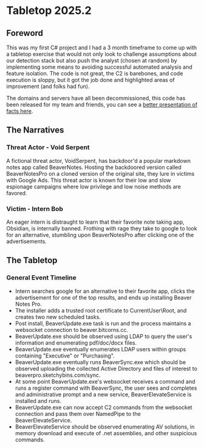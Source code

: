 # Tabletop 2025.2

## Foreword
This was my first C# project and I had a 3 month timeframe to come up with a tabletop exercise that would not only look to challenge assumptions about our detection stack but also push the analyst (chosen at random) by implementing some means to avoiding successful automated analysis and feature isolation. The code is not great, the C2 is barebones, and code execution is sloppy, but it got the job done and highlighted areas of improvement (and folks had fun). 

The domains and servers have all been decommissioned, this code has been released for my team and friends, you can see a [better presentation of facts here](https://html-preview.github.io/?url=https://github.com/keyboardcrunch/tabletop25/blob/main/web/public/playbook.html).

## The Narratives
### Threat Actor - Void Serpent
A fictional threat actor, VoidSerpent, has backdoor'd a popular markdown notes app called BeaverNotes. Hosting the backdoored version called BeaverNotesPro on a cloned version of the original site, they lure in victims with Google Ads. This threat actor is known for their low and slow espionage campaigns where low privilege and low noise methods are favored.

### Victim - Intern Bob
An eager intern is distraught to learn that their favorite note taking app, Obsidian, is internally banned. Frothing with rage
they take to google to look for an alternative, stumbling upon BeaverNotesPro after clicking one of the advertisements.

## The Tabletop
### General Event Timeline
- Intern searches google for an alternative to their favorite app, clicks the advertisement for one of the top results, and ends up installing Beaver Notes Pro.
- The installer adds a trusted root certificate to CurrentUser\Root, and creates two new scheduled tasks.
- Post install, BeaverUpdate.exe task is run and the process maintains a websocket connection to beaver.bitcorns.cc.
- BeaverUpdate.exe should be observed using LDAP to query the user's information and enumerating pdf/doc/docx files.
- BeaverUpdate.exe eventually enumerates LDAP users within groups containing "Executive" or "Purchasing".
- BeaverUpdate.exe eventually runs BeaverSync.exe which should be observed uploading the collected Active Directory and files of interest to beaverpro.sketchybins.com/sync.
- At some point BeaverUpdate.exe's websocket receives a command and runs a register command with BeaverSync, the user sees and completes and administrative prompt and a new service, BeaverElevateService is installed and runs.
- BeaverUpdate.exe can now accept C2 commands from the websocket connection and pass them over NamedPipe to the BeaverElevateService.
- BeaverElevateService should be observed enumerating AV solutions, in memory download and execute of .net assemblies, and other suspicious commands.
